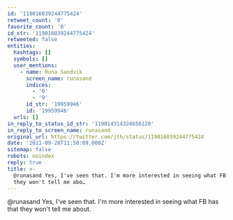 ```yaml
---
id: '119016039244775424'
retweet_count: '0'
favorite_count: '0'
id_str: '119016039244775424'
retweeted: false
entities:
  hashtags: []
  symbols: []
  user_mentions:
    - name: Runa Sandvik
      screen_name: runasand
      indices:
        - '0'
        - '9'
      id_str: '19959946'
      id: '19959946'
  urls: []
in_reply_to_status_id_str: '119014314324656128'
in_reply_to_screen_name: runasand
original_url: https://twitter.com/jth/status/119016039244775424
date: '2011-09-28T11:50:09.000Z'
sitemap: false
robots: noindex
reply: true
title: >-
  @runasand Yes, I've seen that. I'm more interested in seeing what FB has that
  they won't tell me abo…
---
```


@runasand Yes, I've seen that. I'm more interested in seeing what FB has that they won't tell me about.